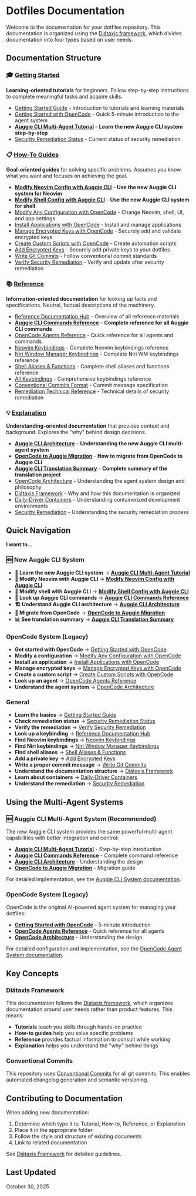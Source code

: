 # Dotfiles Documentation

Welcome to the documentation for your dotfiles repository. This documentation is organized using the [Diátaxis framework](./explanation/diataxis-framework.md), which divides documentation into four types based on user needs.

## Documentation Structure

### 🎓 [Getting Started](./getting-started/)

**Learning-oriented tutorials** for beginners. Follow step-by-step instructions to complete meaningful tasks and acquire skills.

- [Getting Started Guide](./getting-started/README.md) - Introduction to tutorials and learning materials
- [Getting Started with OpenCode](./getting-started/opencode-setup.md) - Quick 5-minute introduction to the agent system
- [**Auggie CLI Multi-Agent Tutorial**](./getting-started/auggie-cli-tutorial.md) - **Learn the new Auggie CLI system step-by-step**
- [Security Remediation Status](./getting-started/remediation-status.md) - Current status of security remediation

### 📋 [How-To Guides](./how-to/)

**Goal-oriented guides** for solving specific problems. Assumes you know what you want and focuses on achieving the goal.

- [**Modify Neovim Config with Auggie CLI**](./how-to/auggie-modify-neovim-config.md) - **Use the new Auggie CLI system for Neovim**
- [**Modify Shell Config with Auggie CLI**](./how-to/auggie-modify-shell-config.md) - **Use the new Auggie CLI system for shell**
- [Modify Any Configuration with OpenCode](./how-to/opencode-modify-config.md) - Change Neovim, shell, UI, and app settings
- [Install Applications with OpenCode](./how-to/opencode-install-app.md) - Install and manage applications
- [Manage Encrypted Keys with OpenCode](./how-to/opencode-manage-keys.md) - Securely add and validate encrypted keys
- [Create Custom Scripts with OpenCode](./how-to/opencode-create-scripts.md) - Create automation scripts
- [Add Encrypted Keys](./how-to/add-encrypted-keys.md) - Securely add private keys to your dotfiles
- [Write Git Commits](./how-to/git-commits.md) - Follow conventional commit standards
- [Verify Security Remediation](./how-to/verify-remediation.md) - Verify and update after security remediation

### 📚 [Reference](./reference/)

**Information-oriented documentation** for looking up facts and specifications. Neutral, factual descriptions of the machinery.

- [Reference Documentation Hub](./reference/README.md) - Overview of all reference materials
- [**Auggie CLI Commands Reference**](./reference/auggie-cli-commands.md) - **Complete reference for all Auggie CLI commands**
- [OpenCode Agents Reference](./reference/opencode-agents.md) - Quick reference for all agents and commands
- [Neovim Keybindings](./reference/nvim-keybindings.md) - Complete Neovim keybindings reference
- [Niri Window Manager Keybindings](./reference/niri-keybindings.md) - Complete Niri WM keybindings reference
- [Shell Aliases & Functions](./reference/shell-aliases.md) - Complete shell aliases and functions reference
- [All Keybindings](./reference/keybindings.md) - Comprehensive keybindings reference
- [Conventional Commits Format](./reference/conventional-commits-format.md) - Commit message specification
- [Remediation Technical Reference](./reference/remediation-details.md) - Technical details of security remediation

### 💡 [Explanation](./explanation/)

**Understanding-oriented documentation** that provides context and background. Explores the "why" behind design decisions.

- [**Auggie CLI Architecture**](./explanation/auggie-cli-architecture.md) - **Understanding the new Auggie CLI multi-agent system**
- [**OpenCode to Auggie Migration**](./explanation/opencode-to-auggie-migration.md) - **How to migrate from OpenCode to Auggie CLI**
- [**Auggie CLI Translation Summary**](./explanation/auggie-cli-translation-summary.md) - **Complete summary of the translation project**
- [OpenCode Architecture](./explanation/opencode-architecture.md) - Understanding the agent system design and philosophy
- [Diátaxis Framework](./explanation/diataxis-framework.md) - Why and how this documentation is organized
- [Daily-Driver Containers](./explanation/daily-driver-containers.md) - Understanding containerized development environments
- [Security Remediation](./explanation/security-remediation.md) - Understanding the security remediation process

## Quick Navigation

**I want to...**

### 🆕 New Auggie CLI System
- **🚀 Learn the new Auggie CLI system** → [**Auggie CLI Multi-Agent Tutorial**](./getting-started/auggie-cli-tutorial.md)
- **🔧 Modify Neovim with Auggie CLI** → [**Modify Neovim Config with Auggie CLI**](./how-to/auggie-modify-neovim-config.md)
- **🐚 Modify shell with Auggie CLI** → [**Modify Shell Config with Auggie CLI**](./how-to/auggie-modify-shell-config.md)
- **📖 Look up Auggie CLI commands** → [**Auggie CLI Commands Reference**](./reference/auggie-cli-commands.md)
- **🏗️ Understand Auggie CLI architecture** → [**Auggie CLI Architecture**](./explanation/auggie-cli-architecture.md)
- **🔄 Migrate from OpenCode** → [**OpenCode to Auggie Migration**](./explanation/opencode-to-auggie-migration.md)
- **📊 See translation summary** → [**Auggie CLI Translation Summary**](./explanation/auggie-cli-translation-summary.md)

### OpenCode System (Legacy)
- **Get started with OpenCode** → [Getting Started with OpenCode](./getting-started/opencode-setup.md)
- **Modify a configuration** → [Modify Any Configuration with OpenCode](./how-to/opencode-modify-config.md)
- **Install an application** → [Install Applications with OpenCode](./how-to/opencode-install-app.md)
- **Manage encrypted keys** → [Manage Encrypted Keys with OpenCode](./how-to/opencode-manage-keys.md)
- **Create a custom script** → [Create Custom Scripts with OpenCode](./how-to/opencode-create-scripts.md)
- **Look up an agent** → [OpenCode Agents Reference](./reference/opencode-agents.md)
- **Understand the agent system** → [OpenCode Architecture](./explanation/opencode-architecture.md)

### General
- **Learn the basics** → [Getting Started Guide](./getting-started/README.md)
- **Check remediation status** → [Security Remediation Status](./getting-started/remediation-status.md)
- **Verify the remediation** → [Verify Security Remediation](./how-to/verify-remediation.md)
- **Look up a keybinding** → [Reference Documentation Hub](./reference/README.md)
- **Find Neovim keybindings** → [Neovim Keybindings](./reference/nvim-keybindings.md)
- **Find Niri keybindings** → [Niri Window Manager Keybindings](./reference/niri-keybindings.md)
- **Find shell aliases** → [Shell Aliases & Functions](./reference/shell-aliases.md)
- **Add a private key** → [Add Encrypted Keys](./how-to/add-encrypted-keys.md)
- **Write a proper commit message** → [Write Git Commits](./how-to/git-commits.md)
- **Understand the documentation structure** → [Diátaxis Framework](./explanation/diataxis-framework.md)
- **Learn about containers** → [Daily-Driver Containers](./explanation/daily-driver-containers.md)
- **Understand the remediation** → [Security Remediation](./explanation/security-remediation.md)

## Using the Multi-Agent Systems

### 🆕 Auggie CLI Multi-Agent System (Recommended)

The new Auggie CLI system provides the same powerful multi-agent capabilities with better integration and control:

- **[Auggie CLI Multi-Agent Tutorial](./getting-started/auggie-cli-tutorial.md)** - Step-by-step introduction
- **[Auggie CLI Commands Reference](./reference/auggie-cli-commands.md)** - Complete command reference
- **[Auggie CLI Architecture](./explanation/auggie-cli-architecture.md)** - Understanding the design
- **[OpenCode to Auggie Migration](./explanation/opencode-to-auggie-migration.md)** - Migration guide

For detailed implementation, see the [Auggie CLI System documentation](../.augment/README.md).

### OpenCode System (Legacy)

OpenCode is the original AI-powered agent system for managing your dotfiles:

- **[Getting Started with OpenCode](./getting-started/opencode-setup.md)** - 5-minute introduction
- **[OpenCode Agents Reference](./reference/opencode-agents.md)** - Quick reference for all agents
- **[OpenCode Architecture](./explanation/opencode-architecture.md)** - Understanding the design

For detailed configuration and implementation, see the [OpenCode Agent System documentation](../.opencode/README.md).

## Key Concepts

### Diátaxis Framework

This documentation follows the [Diátaxis framework](./explanation/diataxis-framework.md), which organizes documentation around user needs rather than product features. This means:

- **Tutorials** teach you skills through hands-on practice
- **How-to guides** help you solve specific problems
- **Reference** provides factual information to consult while working
- **Explanation** helps you understand the "why" behind things

### Conventional Commits

This repository uses [Conventional Commits](./how-to/git-commits.md) for all git commits. This enables automated changelog generation and semantic versioning.

## Contributing to Documentation

When adding new documentation:

1. Determine which type it is: Tutorial, How-to, Reference, or Explanation
2. Place it in the appropriate folder
3. Follow the style and structure of existing documents
4. Link to related documentation

See [Diátaxis Framework](./explanation/diataxis-framework.md) for detailed guidelines.

## Last Updated

October 30, 2025
